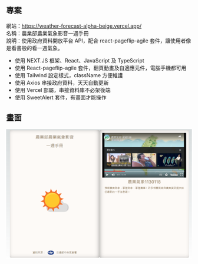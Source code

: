 ## 專案

網站：https://weather-forecast-alpha-beige.vercel.app/  
名稱：農業部農業氣象影音一週手冊  
說明：使用政府資料開放平台 API，配合 react-pageflip-agile 套件，讓使用者像是看書般的看一週氣象。

- 使用 NEXT.JS 框架、React、JavaScript 及 TypeScript
- 使用 React-pageflip-agile 套件，翻頁動畫及自適應元件，電腦手機都可用
- 使用 Tailwind 設定樣式，className 方便維護
- 使用 Axios 串接政府資料，天天自動更新
- 使用 Vercel 部屬，串接資料庫不必架後端
- 使用 SweetAlert 套件，有畫面才能操作

## 畫面

![網站圖片](/public/demo.png)
